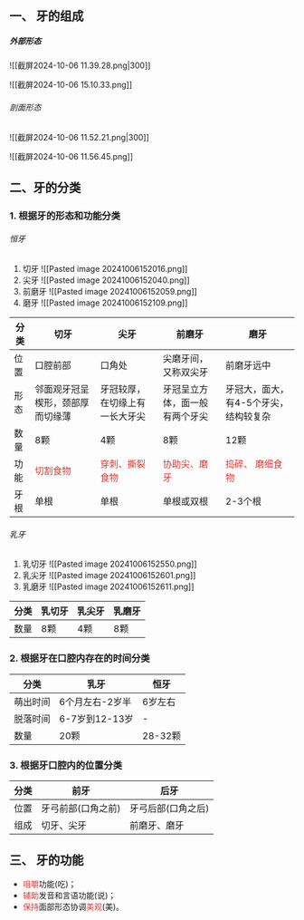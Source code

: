 ## 一、 牙的组成
##### 外部形态
![[截屏2024-10-06 11.39.28.png|300]]

![[截屏2024-10-06 15.10.33.png]]
###### 剖面形态
![[截屏2024-10-06 11.52.21.png|300]]

![[截屏2024-10-06 11.56.45.png]]

## 二、牙的分类
### 1. 根据牙的形态和功能分类
###### 恒牙
1. 切牙
![[Pasted image 20241006152016.png]]
2. 尖牙
![[Pasted image 20241006152040.png]]
3. 前磨牙
![[Pasted image 20241006152059.png]]
4. 磨牙
![[Pasted image 20241006152109.png]]


| 分类  | 切牙                                | 尖牙                                   | 前磨牙                                 | 磨牙                                    |
| --- | --------------------------------- | ------------------------------------ | ----------------------------------- | ------------------------------------- |
| 位置  | 口腔前部                              | 口角处                                  | 尖磨牙间，又称双尖牙                          | 前磨牙远中                                 |
| 形态  | 邻面观牙冠呈楔形，颈部厚而切缘薄                  | 牙冠较厚，在切缘上有一长大牙尖                      | 牙冠呈立方体，面一般有两个牙尖                     | 牙冠大，面大，有4-5个牙尖，结构较复杂                  |
| 数量  | 8颗                                | 4颗                                   | 8颗                                  | 12颗                                   |
| 功能  | <font color="#d83931">切割食物</font> | <font color="#d83931">穿刺、撕裂食物</font> | <font color="#d83931">协助尖、磨牙</font> | <font color="#d83931">捣碎、 磨细食物</font> |
| 牙根  | 单根                                | 单根                                   | 单根或双根                               | 2-3个根                                 |

###### 乳牙
1. 乳切牙
![[Pasted image 20241006152550.png]]
2. 乳尖牙
![[Pasted image 20241006152601.png]]
3. 乳磨牙
![[Pasted image 20241006152611.png]]

| 分类  | 乳切牙 | 乳尖牙 | 乳磨牙 |
| --- | --- | --- | --- |
| 数量  | 8颗  | 4颗  | 8颗  |

### 2. 根据牙在口腔内存在的时间分类

| 分类   | 乳牙          | 恒牙     |
| ---- | ----------- | ------ |
| 萌出时间 | 6个月左右-2岁半   | 6岁左右   |
| 脱落时间 | 6-7岁到12-13岁 | -      |
| 数量   | 20颗         | 28-32颗 |

### 3. 根据牙口腔内的位置分类

| 分类  | 前牙         | 后牙         |
| --- | ---------- | ---------- |
| 位置  | 牙弓前部(口角之前) | 牙弓后部(口角之后) |
| 组成  | 切牙、尖牙      | 前磨牙、磨牙     |

## 三、 牙的功能
* <font color="#d83931">咀嚼</font>功能(吃)；
* <font color="#d83931">辅助</font>发音和言语功能(说)；
* <font color="#d83931">保持</font>面部形态协调<font color="#d83931">美观</font>(美)。




